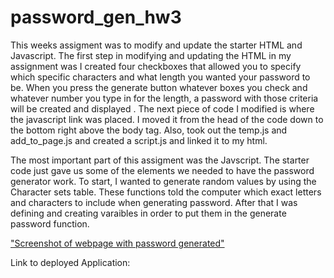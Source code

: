 # password_gen_hw3

This weeks assigment was to modify and update the starter HTML and Javascript. The first step in modifying and updating the HTML in my assignment was I created four checkboxes that allowed you to specify which specific characters and what length you wanted your password to be. When you press the generate button whatever boxes you check and whatever number you type in for the length, a password with those criteria will be created and displayed . The next piece of code I modified is where the javascript link was placed. I moved it from the head of the code down to the bottom right above the body tag. Also, took out the temp.js and add_to_page.js and created a script.js and linked it to my html. 

The most important part of this assigment was the Javscript. The starter code just gave us some of the elements we needed to have the password generator work. To start, I wanted to generate random values by using the Character sets table. These functions told the computer which exact letters and characters to include when generating password. After that I was defining and creating varaibles in order to put them in the generate password function.

["Screenshot of webpage with password generated"](./Assets/GenPass.png)

Link to deployed Application: 